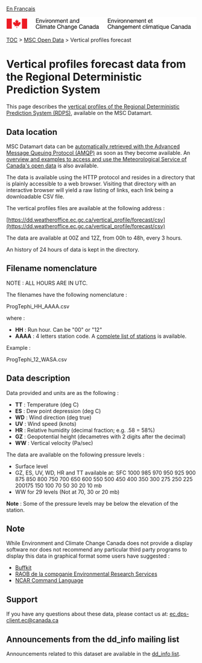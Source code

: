 [En Français](readme_prev-vertical-pfl-datamart_fr.md)

![ECCC logo](../../img_eccc-logo.png)

[TOC](../../readme_en.md) > [MSC Open Data](../readme_en.md) > Vertical profiles forecast

# Vertical profiles forecast data from the Regional Deterministic Prediction System

This page describes the [vertical profiles of the Regional Deterministic Prediction System (RDPS)](readme_prev-vertical-pfl_fr.md), available on the MSC Datamart.

## Data location 

MSC Datamart data can be [automatically retrieved with the Advanced Message Queuing Protocol (AMQP)](../../msc-datamart/amqp_en.md) as soon as they become available. An [overview and examples to access and use the Meteorological Service of Canada's open data](../../usage/readme_en.md) is also available.

The data is available using the HTTP protocol and resides in a directory that is plainly accessible to a web browser. Visiting that directory with an interactive browser will yield a raw listing of links, each link being a downloadable CSV file.

The vertical profiles files are available at the following address :

[https://dd.weatheroffice.ec.gc.ca/vertical_profile/forecast/csv](https://dd.weatheroffice.ec.gc.ca/vertical_profile/forecast/csv)

The data are available at 00Z and 12Z, from 00h to 48h, every 3 hours.

An history of 24 hours of data is kept in the directory.

## Filename nomenclature 

NOTE : ALL HOURS ARE IN UTC.

The filenames have the following nomenclature :

ProgTephi_HH_AAAA.csv

where :

* __HH__ : Run hour. Can be "00" or "12"
* __AAAA__ : 4 letters station code. A [complete list of stations](https://collaboration.cmc.ec.gc.ca/cmc/cmos/public_doc/msc-data/prev_vertical-profiles/station_list_for_vertical_profile.geojson) is available.

Example : 

ProgTephi_12_WASA.csv
 
## Data description 

Data provided and units are as the following :

* __TT__ : Temperature  (deg C)
* __ES__ : Dew point depression (deg C)
* __WD__ : Wind direction (deg true)
* __UV__ : Wind speed (knots)
* __HR__ : Relative humidity (decimal fraction; e.g.  .58 = 58%) 
* __GZ__ : Geopotential height (decametres with 2 digits after the decimal)
* __WW__ : Vertical velocity  (Pa/sec)

The data are available on the following pressure levels :

* Surface level
* GZ, ES, UV, WD, HR and TT available at: SFC 1000 985 970 950 925 900 875 850 800 750 700 650 600 550 500 450 400 350 300 275 250 225 200175  150 100  70  50  30  20  10 mb
* WW for 29 levels (Not at 70, 30 or 20 mb)

__Note__ : Some of the pressure levels may be below the elevation of the station. 

## Note

While Environment and Climate Change Canada does not provide a display software nor does not recommend any particular third party programs to display this data in graphical format some users have suggested :

* [Buffkit](https://training.weather.gov/wdtd/tools/BUFKIT/index.php)
* [RAOB de la compganie Environmental Research Services](http://www.raob.com/)
* [NCAR Command Language](http://www.ncl.ucar.edu/get_started.shtml)

## Support

If you have any questions about these data, please contact us at: ec.dps-client.ec@canada.ca

## Announcements from the dd_info mailing list 

Announcements related to this dataset are available in the [dd_info list](https://lists.ec.gc.ca/cgi-bin/mailman/listinfo/dd_info).




